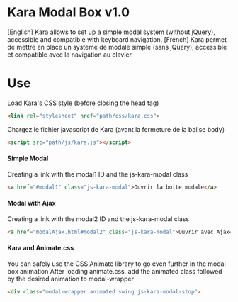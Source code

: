 # Kara Modal Box v1.0
[English]
Kara allows to set up a simple modal system (without jQuery), accessible and compatible with keyboard navigation.
[French] 
Kara permet de mettre en place un système de modale simple (sans jQuery), accessible et compatible avec la navigation au clavier.

# Use  
Load Kara's CSS style (before closing the head tag)  
```html
<link rel="stylesheet" href="path/css/kara.css">
```
Chargez le fichier javascript de Kara (avant la fermeture de la balise body)
```html
<script src="path/js/kara.js"></script>
```

#### Simple Modal
Creating a link with the modal1 ID and the js-kara-modal class
```html
<a href="#modal1" class="js-kara-modal">Ouvrir la boite modale</a>
```

#### Modal with Ajax
Creating a link with the modal2 ID and the js-kara-modal class
```html
<a href="modalAjax.html#modal2" class="js-kara-modal">Ouvrir avec Ajax</a>
```

#### Kara and Animate.css
You can safely use the CSS Animate library to go even further in the modal box animation
After loading animate.css, add the animated class followed by the desired animation to modal-wrapper
```html
<div class="modal-wrapper animated swing js-kara-modal-stop">
```

